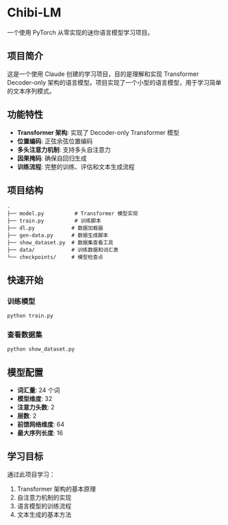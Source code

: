 # Chibi-LM

一个使用 PyTorch 从零实现的迷你语言模型学习项目。

## 项目简介

这是一个使用 Claude 创建的学习项目，目的是理解和实现 Transformer Decoder-only 架构的语言模型。项目实现了一个小型的语言模型，用于学习简单的文本序列模式。

## 功能特性

- **Transformer 架构**: 实现了 Decoder-only Transformer 模型
- **位置编码**: 正弦余弦位置编码
- **多头注意力机制**: 支持多头自注意力
- **因果掩码**: 确保自回归生成
- **训练流程**: 完整的训练、评估和文本生成流程

## 项目结构

```
.
├── model.py          # Transformer 模型实现
├── train.py          # 训练脚本
├── dl.py            # 数据加载器
├── gen-data.py      # 数据生成脚本
├── show_dataset.py  # 数据集查看工具
├── data/            # 训练数据和词汇表
└── checkpoints/     # 模型检查点
```

## 快速开始

### 训练模型

```bash
python train.py
```

### 查看数据集

```bash
python show_dataset.py
```

## 模型配置

- **词汇量**: 24 个词
- **模型维度**: 32
- **注意力头数**: 2
- **层数**: 2
- **前馈网络维度**: 64
- **最大序列长度**: 16

## 学习目标

通过此项目学习：

1. Transformer 架构的基本原理
2. 自注意力机制的实现
3. 语言模型的训练流程
4. 文本生成的基本方法
